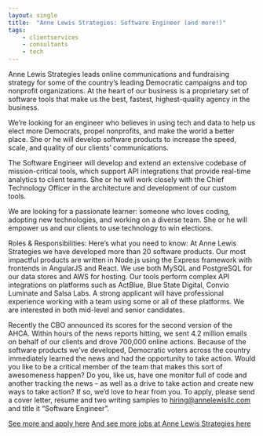 ```yaml
---
layout: single
title:  "Anne Lewis Strategies: Software Engineer (and more!)"
tags: 
    - clientservices
    - consultants
    - tech
---
```


Anne Lewis Strategies leads online communications and fundraising strategy for some of the country’s leading Democratic campaigns and top nonprofit organizations. At the heart of our business is a proprietary set of software tools that make us the best, fastest, highest-quality agency in the business.

We’re looking for an engineer who believes in using tech and data to help us elect more Democrats, propel nonprofits, and make the world a better place. She or he will develop software products to increase the speed, scale, and quality of our clients’ communications.

The Software Engineer will develop and extend an extensive codebase of mission-critical tools, which support API integrations that provide real-time analytics to client teams. She or he will work closely with the Chief Technology Officer in the architecture and development of our custom tools.

We are looking for a passionate learner: someone who loves coding, adopting new technologies, and working on a diverse team. She or he will empower us and our clients to use technology to win elections.

Roles & Responsibilities:
Here’s what you need to know: At Anne Lewis Strategies we have developed more than 20 software products. Our most impactful products are written in Node.js using the Express framework with frontends in AngularJS and React. We use both MySQL and PostgreSQL for our data stores and AWS for hosting. Our tools perform complex API integrations on platforms such as ActBlue, Blue State Digital, Convio Luminate and Salsa Labs.
A strong applicant will have professional experience working with a team using some or all of these platforms. We are interested in both mid-level and senior candidates.

Recently the CBO announced its scores for the second version of the AHCA. Within hours of the news reports hitting, we sent 4.2 million emails on behalf of our clients and drove 700,000 online actions. Because of the software products we’ve developed, Democratic voters across the country immediately learned the news and had the opportunity to take action.
Would you like to be a critical member of the team that makes this sort of awesomeness happen? Do you, like us, have one monitor full of code and another tracking the news – as well as a drive to take action and create new ways to take action? If so, we’d love to hear from you.
To apply, please send a cover letter, resume and two writing samples to hiring@annelewisllc.com and title it “Software Engineer”.

[See more and apply here](https://annelewisllc.com/careers/#engineer)
[And see more jobs at Anne Lewis Strategies here](https://annelewisllc.com/careers/)
